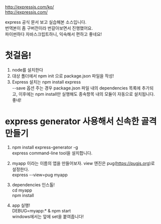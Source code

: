 http://expressjs.com/ko/  
http://expressjs.com/  

express 공식 문서 보고 실습해본 소스입니다.  
번역본이 좀 구버전이라 번갈아보면서 진행했어요.  
파이썬하다 자바스크립트하니, 익숙해서 편하고 좋네요!  

# 첫걸음!
1. node를 설치한다  
2. 대상 폴더에서 npm init 으로 package.json 파일을 작성!  
3. Express 설치는 npm install express  
--save 옵션 주는 경우 package.json 파일 내의 dependencies 목록에 추가되고, 이후에는 npm install만 실행해도 종속항목 내의 모듈이 자동으로 설치됩니다. 좋네!  

# express generator 사용해서 신속한 골격 만들기  
1. npm install express-generator -g  
express command-line tool을 설치합니다.  

2. myapp 이라는 이름의 앱을 만들어보자. view 엔진은 pug(https://pugjs.org)로 설정한다.  
express --view=pug myapp  

3. dependencies 인스톨!  
cd myapp  
npm install  

4. app 실행!  
DEBUG=myapp:* & npm start  
windows에서는 앞에 set을 붙여줍니다!



